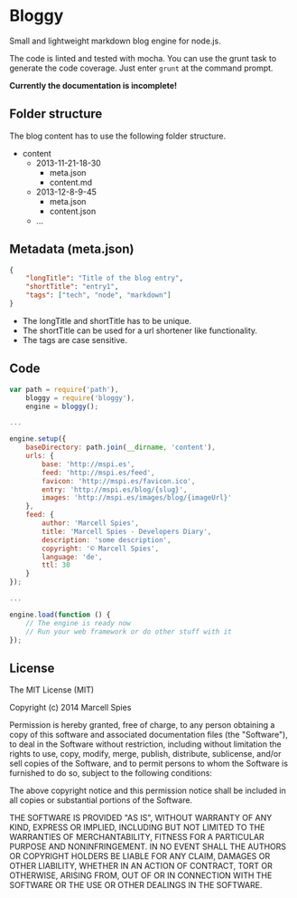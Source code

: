 Bloggy
======

Small and lightweight markdown blog engine for node.js.

The code is linted and tested with mocha. You can use the grunt task to generate the code coverage. Just enter `grunt` at the command prompt.

**Currently the documentation is incomplete!**

Folder structure
----------------

The blog content has to use the following folder structure.

- content
    - 2013-11-21-18-30
        - meta.json
        - content.md
    - 2013-12-8-9-45
        - meta.json
        - content.json
    - ...

Metadata (meta.json)
--------------------

```JSON
{
    "longTitle": "Title of the blog entry",
    "shortTitle": "entry1",
    "tags": ["tech", "node", "markdown"]
}
```

- The longTitle and shortTitle has to be unique.
- The shortTitle can be used for a url shortener like functionality.
- The tags are case sensitive.

Code
----

```Javascript
var path = require('path'),
    bloggy = require('bloggy'),
    engine = bloggy();

...

engine.setup({
    baseDirectory: path.join(__dirname, 'content'),
    urls: {
        base: 'http://mspi.es',
        feed: 'http://mspi.es/feed',
        favicon: 'http://mspi.es/favicon.ico',
        entry: 'http://mspi.es/blog/{slug}',
        images: 'http://mspi.es/images/blog/{imageUrl}'
    },
    feed: {
        author: 'Marcell Spies',
        title: 'Marcell Spies - Developers Diary',
        description: 'some description',
        copyright: '© Marcell Spies',
        language: 'de',
        ttl: 30
    }
});

...

engine.load(function () {
    // The engine is ready now
    // Run your web framework or do other stuff with it
});

```


License
-------

The MIT License (MIT)

Copyright (c) 2014 Marcell Spies

Permission is hereby granted, free of charge, to any person obtaining a copy
of this software and associated documentation files (the "Software"), to deal
in the Software without restriction, including without limitation the rights
to use, copy, modify, merge, publish, distribute, sublicense, and/or sell
copies of the Software, and to permit persons to whom the Software is
furnished to do so, subject to the following conditions:

The above copyright notice and this permission notice shall be included in
all copies or substantial portions of the Software.

THE SOFTWARE IS PROVIDED "AS IS", WITHOUT WARRANTY OF ANY KIND, EXPRESS OR
IMPLIED, INCLUDING BUT NOT LIMITED TO THE WARRANTIES OF MERCHANTABILITY,
FITNESS FOR A PARTICULAR PURPOSE AND NONINFRINGEMENT. IN NO EVENT SHALL THE
AUTHORS OR COPYRIGHT HOLDERS BE LIABLE FOR ANY CLAIM, DAMAGES OR OTHER
LIABILITY, WHETHER IN AN ACTION OF CONTRACT, TORT OR OTHERWISE, ARISING FROM,
OUT OF OR IN CONNECTION WITH THE SOFTWARE OR THE USE OR OTHER DEALINGS IN
THE SOFTWARE.